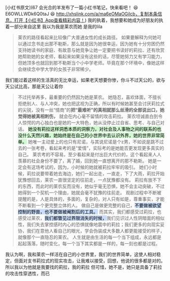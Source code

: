 [小红书原文](67 会光合的羊发布了一篇小红书笔记，快来看吧！ 😆 E6OWLLWDk6Q0taJ 😆 http://xhslink.com/a/ma6eOMaOGilcb，复制本条信息，打开【小红书】App查看精彩内容！)
我的执着，我想要和她成为好朋友的执着一部分来自这里
我以为我是莱农而她
是我的lila

> 莱农的路径看起来比较像广大普通女性的成长路径。
> 如果要解释为何她可以通过念书走出那不勒斯，那么就是因为她很幸运，因为她有十分穷困仍然支持她读书的家庭、有故意与她竞争让她一定要把书读好的莉拉、还有欣赏她帮助她的女老师，看起来如果没有这些的话，尽管她努力又有学习能力，但她顶多也就回到那不勒斯当个小中学老师。毕竟在那个环境中，像她这样会继续念中学大学的女孩子非常稀少。


 我们能过着这样的生活真的无比幸运，如果老天想要你惨，你斗不过天公的，欲与天公试比高，那是天公让着你

> 不过托举再多，最重要的仍然因为她是莱农。
> 她隐忍，喜欢体面，不擅长拒绝别人、与人冲突，她也把这视为正确，所以有时候她甚至会讨厌莉拉式的尖锐，没有一丝“情商”的**把“最难听”的真相就那么丝滑的全部说出口，她觉得她被真相刺伤，** 就会在内心毫不留情的攻击莉拉。
> 莱农坦诚直白到令人惊愕的内心独白也是她的一大特色，她从没停止过自省、思考、与自己对话。
><mark style="background: #BBFABBA6;"> 她没有莉拉这样洞悉本质的洞察力，对社会及人事物之间的联系的也没什么天然兴趣，她始终是在自己的小世界中去认识外界，她的世界非常简单。</mark>
> 她唯一主动爱上的也只有尼诺，与其说尼诺是个z男，不如说是跳不过去的一张考卷，看起来考的是“爱情”，实际考的是她能否更发现更多真实的自己。
> 莱农考的不容易，至少看起来是付出巨大代价的，这个看起来人人羡慕的社会身份不要了，离了婚，回到她一直想离开的那不勒斯。
> 她是一定会有这场考试的，因为，小时候的她就被莉拉牢牢的吸引。
> 她们小时候，莉拉说要带着她去海边，她们一起出走，一直走，下了大雨，莉拉开始犹豫想回去，莱农一直很坚定的往前走，一点犹豫都没有。
> 莉拉有放不下的东西，而此时的莱农反而没有，她似乎毫无恐惧，她不会主动突破，不过她得到一个契机一个理由，她就会毫不犹豫的往前走。
> 观剧过程中不断被提醒的是，人是具体的，多面的，复杂的，对人只有如是，尊重事实，才能不断看到一个更完整立体的人。
> 做自己是做更完整的自己，<mark style="background: #ADCCFFA6;">不要做被欲望控制的野兽，也不要做被阉割后的工具。</mark>
> 而其实，我们都感受过莉拉，也感受过莱农，<mark style="background: #ADCCFFA6;">我们都瞥见过界限消失的时候，</mark>我们见识过人性阴暗面的相似性，我们失去掌控感时内心的恐惧就像地震中的莉拉；我们更多的向现实妥协，我们在意他人看自己的眼光，学会伪装成大多数人都更能接受的样子，就像那个一直隐忍的莱农。
> 人生就是由生活的每一个当下组成，永远都是起起落落，随时变化，每一个当下其实都是一样的，每一刻也都是过程。

我认为啊，我和莱农一样活在自己的小世界里，我们的世界简单，这使人相对稳定，但面对支书莉拉式的现实攻击，让我难以接受，回想，他说的很多都是对的。所以我以为他就是我要找的莉拉，我的莉拉
但可惜，她不是，她只是具备了莉拉的攻击性穿透性，而已


